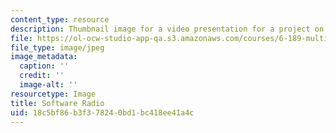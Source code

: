 ```yaml
---
content_type: resource
description: Thumbnail image for a video presentation for a project on multicore programming.
file: https://ol-ocw-studio-app-qa.s3.amazonaws.com/courses/6-189-multicore-programming-primer-january-iap-2007/18c5bf86b3f378240bd1bc418ee41a4c_p4.jpg
file_type: image/jpeg
image_metadata:
  caption: ''
  credit: ''
  image-alt: ''
resourcetype: Image
title: Software Radio
uid: 18c5bf86-b3f3-7824-0bd1-bc418ee41a4c
---
```

